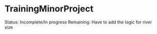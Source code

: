 # TrainingMinorProject

Status: Incomplete/In progress
Remaining: Have to add the logic for river size
